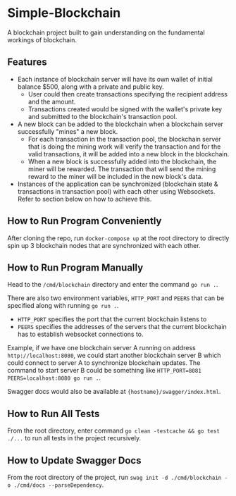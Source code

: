 # Simple-Blockchain
A blockchain project built to gain understanding on the fundamental workings of blockchain.

## Features
- Each instance of blockchain server will have its own wallet of initial balance $500, along with a private and public key.
    - User could then create transactions specifying the recipient address and the amount.
    - Transactions created would be signed with the wallet's private key and submitted to the blockchain's transaction pool.
- A new block can be added to the blockchain when a blockchain server successfully "mines" a new block.
    - For each transaction in the transaction pool, the blockchain server that is doing the mining work will verify the transaction and for the valid transactions, it will be added into a new block in the blockchain.
    - When a new block is successfully added into the blockchain, the miner will be rewarded. The transaction that will send the mining reward to the miner will be included in the new block's data.
- Instances of the application can be synchronized (blockchain state & transactions in transaction pool) with each other using Websockets. Refer to section below on how to achieve this.

## How to Run Program Conveniently
After cloning the repo, run `docker-compose up` at the root directory to directly spin up 3 blockchain nodes that are synchronized with each other.

## How to Run Program Manually
Head to the `/cmd/blockchain` directory and enter the command `go run .`. 

There are also two environment variables, `HTTP_PORT` and `PEERS` that can be specified along with running `go run .`. 
- `HTTP_PORT` specifies the port that the current blockchain listens to
- `PEERS` specifies the addresses of the servers that the current blockchain has to establish websocket connections to.

Example, if we have one blockchain server A running on address `http://localhost:8080`, we could start another blockchain server B which could connect to server A to synchronize blockchain updates. The command to start server B could be something like `HTTP_PORT=8081 PEERS=localhost:8080 go run .`.

Swagger docs would also be available at `{hostname}/swagger/index.html`.

## How to Run All Tests
From the root directory, enter command `go clean -testcache && go test ./...` to run all tests in the project recursively.

## How to Update Swagger Docs
From the root directory of the project, run `swag init -d ./cmd/blockchain -o ./cmd/docs --parseDependency`.
